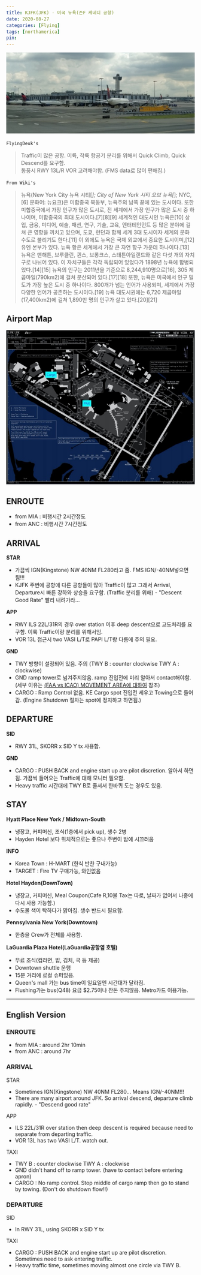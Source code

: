 ```yaml
---
title: KJFK(JFK) - 미국 뉴욕(존F 케네디 공항)
date: 2020-08-27
categories: [Flying]
tags: [northamerica]
pin:
---
```


![jfk](/img/flying/airport/jfk.jpg)

`FlyingDeuk's`
>Traffic이 많은 공항. 이륙, 착륙 항공기 분리를 위해서 Quick Climb, Quick Descend를 요구함. <br>
동풍시 RWY 13L/R VOR 고려해야함. (FMS data로 많이 편해짐.)

`From Wiki's`
>뉴욕(New York City 뉴욕 시티[*]; City of New York 시티 오브 뉴욕[*]; NYC,[6] 문화어: 뉴요크)은 미합중국 북동부, 뉴욕주의 남쪽 끝에 있는 도시이다. 또한 미합중국에서 가장 인구가 많은 도시로, 전 세계에서 가장 인구가 많은 도시 중 하나이며, 미합중국의 최대 도시이다.[7][8][9] 세계적인 대도시인 뉴욕은[10] 상업, 금융, 미디어, 예술, 패션, 연구, 기술, 교육, 엔터테인먼트 등 많은 분야에 걸쳐 큰 영향을 끼치고 있으며, 도쿄, 런던과 함께 세계 3대 도시이자 세계의 문화 수도로 불리기도 한다.[11] 이 외에도 뉴욕은 국제 외교에서 중요한 도시이며,[12] 유엔 본부가 있다.
뉴욕 항은 세계에서 가장 큰 자연 항구 가운데 하나이다.[13] 뉴욕은 맨해튼, 브루클린, 퀸스, 브롱크스, 스태튼아일랜드와 같은 다섯 개의 자치구로 나뉘어 있다. 이 자치구들은 각각 독립되어 있었다가 1898년 뉴욕에 합병되었다.[14][15] 뉴욕의 인구는 2011년을 기준으로 8,244,910명으로[16], 305 제곱마일(790km2)에 걸쳐 분산되어 있다.[17][18] 또한, 뉴욕은 미국에서 인구 밀도가 가장 높은 도시 중 하나이다. 800개가 넘는 언어가 사용되며, 세계에서 가장 다양한 언어가 공존하는 도시이다.[19] 뉴욕 대도시권에는 6,720 제곱마일(17,400km2)에 걸쳐 1,890만 명의 인구가 살고 있다.[20][21]

## Airport Map
![jfk](/img/flying/airport/jfk_ap.jpg)

## ENROUTE
- from MIA : 비행시간 2시간정도
- from ANC : 비행시간 7시간정도

## ARRIVAL
**STAR**
- 가끔씩 IGN(Kingstone) NW 40NM FL280라고 줌. FMS IGN/-40NM넣으면 됨!!!
- KJFK 주변에 공항에 다른 공항들이 많아 Traffic이 많고 그래서 Arrival, Departure시 빠른 강하와 상승을 요구함. (Traffic 분리를 위해) - "Descent Good Rate" 빨리 내려가라...

**APP**
- RWY ILS 22L/31R의 경우 over station 이후 deep descent으로 고도처리를 요구함. 이륙 Traffic이랑 분리를 위해서임.
- VOR 13L 접근시 two VASI L/T로 PAPI L/T랑 다름에 주의 필요.

**GND**
- TWY 방향이 설정되어 있음. 주의 (TWY B : counter clockwise  TWY A : clockwise)
- GND ramp tower로 넘겨주지않음. ramp 진입전에 미리 알아서 contact해야함. (세부 이유는 [(FAA vs ICAO) MOVEMENT AREA에 대하여](/posts/movement/) 참조)
- CARGO : Ramp Control 없음. KE Cargo spot 진입전 세우고 Towing으로 들어감. (Engine Shutdown 절차는 spot에 정지하고 하면됨.)

## DEPARTURE
**SID**
- RWY 31L, SKORR x SID Y tx 사용함.

**GND**
- CARGO : PUSH BACK and engine start up are pilot discretion. 알아서 하면됨. 가끔씩 들어오는 Traffic에 대해 모니터 필요함.
- Heavy traffic 시간대에 TWY B로 줄서서 한바퀴 도는 경우도 있음.

## STAY
**Hyatt Place New York / Midtown-South**
- 냉장고, 커피머신, 조식(1층에서 pick up), 생수 2병
- Hayden Hotel 보다 위치적으로는 좋으나 주변이 밤에 시끄러움


**INFO**
- Korea Town : H-MART (한식 반찬 구내가능)
- TARGET : Fire TV 구매가능, 와인없음

**Hotel Hayden(DownTown)**
- 냉장고, 커피머신, Meal Coupon(Cafe R,10불 Tax는 따로, 날짜가 없어서 나중에 다시 사용 가능함.)
- 수도물 색이 탁하다가 맑아짐. 생수 반드시 필요함.

**Pennsylvania New York(Downtown)**
- 한층을 Crew가 전체를 사용함.

**LaGuardia Plaza Hotel(LaGuardia공항옆 호텔)**
- 무료 조식(컵라면, 밥, 김치, 국 등 제공)
- Downtown shuttle 운행
- 15분 거리에 로컬 슈퍼있음.
- Queen's mall 가는 bus time이 일요일엔 시간대가 달라짐.
- Flushing가는 bus(Q48) 요금 $2.75이나 잔돈 주지않음. Metro카드 이용가능.


--------

## English Version

### ENROUTE
- from MIA : around 2hr 10min
- from ANC : around 7hr

### ARRIVAL
STAR
- Sometimes IGN(Kingstone) NW 40NM FL280... Means IGN/-40NM!!!
- There are many airport around JFK. So arrival descend, departure climb rapidly. - "Descend good rate"


APP
- ILS 22L/31R over station then deep descent is required because need to separate from departing traffic.
- VOR 13L has two VASI L/T. watch out.

TAXI
- TWY B : counter clockwise  TWY A : clockwise
- GND didn't hand off to ramp tower. (have to contact before entering apron)
- CARGO : No ramp control. Stop middle of cargo ramp then go to stand by towing. (Don't do shutdown flow!!)


### DEPARTURE
SID
- In RWY 31L, using SKORR x SID Y tx

TAXI
- CARGO : PUSH BACK and engine start up are pilot discretion. Sometimes need to ask entering traffic.
- Heavy traffic time, sometimes moving almost one circle via TWY B.
